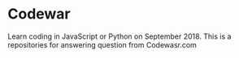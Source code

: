 # Codewar
Learn coding in JavaScript or Python on September 2018.
This is a repositories for answering question from Codewasr.com
